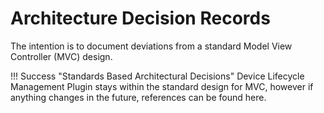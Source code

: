 # Architecture Decision Records

The intention is to document deviations from a standard Model View Controller (MVC) design.

!!! Success "Standards Based Architectural Decisions"
    Device Lifecycle Management Plugin stays within the standard design for MVC, however if anything changes in the future, references can be found here.